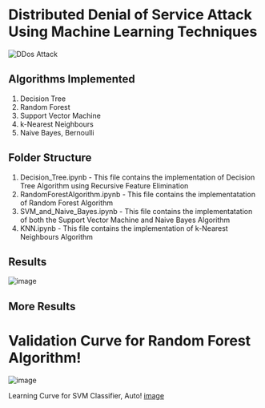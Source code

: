 # Distributed Denial of Service Attack Using Machine Learning Techniques
![DDos Attack](https://user-images.githubusercontent.com/61950234/115968427-f512c680-a505-11eb-9338-685549f6d882.png)

## Algorithms Implemented 
1. Decision Tree
2. Random Forest
3. Support Vector Machine
4. k-Nearest Neighbours
5. Naive Bayes, Bernoulli

## Folder Structure
1. Decision_Tree.ipynb - This file contains the implementation of Decision Tree Algorithm using Recursive Feature Elimination
2. RandomForestAlgorithm.ipynb - This file contains the implementatation of Random Forest Algorithm
3. SVM_and_Naive_Bayes.ipynb - This file contains the implementatation of both the Support Vector Machine and Naive Bayes Algorithm
4. KNN.ipynb - This file contains the implementation of k-Nearest Neighbours Algorithm

## Results
![image](https://user-images.githubusercontent.com/61950234/115968499-3905cb80-a506-11eb-8148-0b5e52573fd5.png)

## More Results

# Validation Curve for Random Forest Algorithm!
![image](https://user-images.githubusercontent.com/61950234/208033034-fadaa511-1aef-434c-8670-f495415597bf.png)

Learning Curve for SVM Classifier, Auto!
[image](https://user-images.githubusercontent.com/61950234/208033375-71655a5d-dd4d-437d-8e57-e871ce6f86cc.png)
